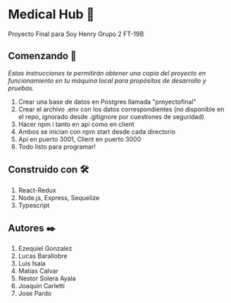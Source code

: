 
# Medical Hub 🏥

Proyecto Final para Soy Henry 
Grupo 2 FT-19B

## Comenzando 🚀

_Estas instrucciones te permitirán obtener una copia del proyecto en funcionamiento en tu máquina local para propósitos de desarrollo y pruebas._

1. Crear una base de datos en Postgres llamada "proyectofinal"
2. Crear el archivo .env con los datos correspondientes (no disponible en el repo, ignorado desde .gitignore por cuestiones de seguridad)
3. Hacer npm i tanto en api como en client
4. Ambos se inician con npm start desde cada directorio
5. Api en puerto 3001, Client en puerto 3000
6. Todo listo para programar!

## Construido con 🛠️

1. React-Redux
2. Node.js, Express, Sequelize
3. Typescript


## Autores ✒️

1. Ezequiel Gonzalez
2. Lucas Barallobre
3. Luis Isaia
4. Matias Calvar
5. Nestor Solera Ayala
6. Joaquin Carletti
7. Jose Pardo
